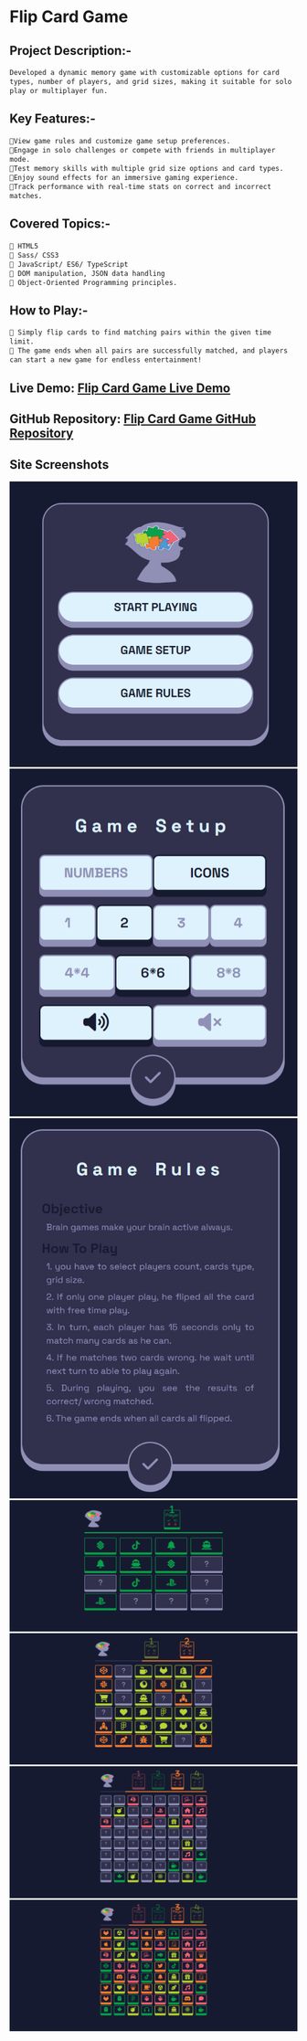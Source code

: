 # Flip Card Game

## Project Description:-
    Developed a dynamic memory game with customizable options for card types, number of players, and grid sizes, making it suitable for solo play or multiplayer fun.

## Key Features:-
    🔹View game rules and customize game setup preferences.
    🔹Engage in solo challenges or compete with friends in multiplayer mode.
    🔹Test memory skills with multiple grid size options and card types.
    🔹Enjoy sound effects for an immersive gaming experience.
    🔹Track performance with real-time stats on correct and incorrect matches.

## Covered Topics:-
    🔹 HTML5
    🔹 Sass/ CSS3
    🔹 JavaScript/ ES6/ TypeScript
    🔹 DOM manipulation, JSON data handling
    🔹 Object-Oriented Programming principles.

## How to Play:- 
    🔹 Simply flip cards to find matching pairs within the given time limit. 
    🔹 The game ends when all pairs are successfully matched, and players can start a new game for endless entertainment!

## Live Demo: [Flip Card Game Live Demo](https://ahmedsaa3d.github.io/Flip-Card-Game/)

## GitHub Repository: [Flip Card Game GitHub Repository](https://github.com/AhmedSaa3d/Flip-Card-Game)
  
## Site Screenshots
![Main Menu](assets/screenShots/Memory-Cards-Game-main-menu.png)
![Game Setup](assets/screenShots/Memory-Cards-Game-game-setup.png)
![Game Rules](assets/screenShots/Memory-Cards-Game-game-rules.png)
![Single Player](assets/screenShots/Memory-Cards-Game-players-1.png)
![Two Players](assets/screenShots/Memory-Cards-Game-players-2.png)
![Four Players - Part 1](assets/screenShots/Memory-Cards-Game-players-4-1.png)
![Four Players - Part 2](assets/screenShots/Memory-Cards-Game-players-4-2.png)

